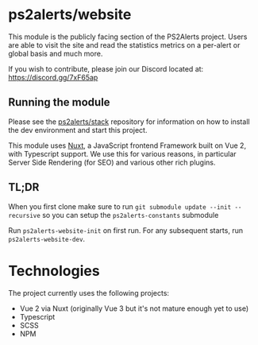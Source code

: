 # ps2alerts/website

This module is the publicly facing section of the PS2Alerts project. Users are able to visit the site and read the statistics metrics on a per-alert or global basis and much more.

If you wish to contribute, please join our Discord located at: https://discord.gg/7xF65ap

## Running the module

Please see the [ps2alerts/stack](https://github.com/ps2alerts/stack) repository for information on how to install the dev environment and start this project.

This module uses [Nuxt](https://nuxtjs.org/), a JavaScript frontend Framework built on Vue 2, with Typescript support. We use this for various reasons, in particular Server Side Rendering (for SEO) and various other rich plugins.

## TL;DR

When you first clone make sure to run `git submodule update --init --recursive` so you can setup the `ps2alerts-constants` submodule

Run `ps2alerts-website-init` on first run. For any subsequent starts, run `ps2alerts-website-dev`.

# Technologies

The project currently uses the following projects:

- Vue 2 via Nuxt (originally Vue 3 but it's not mature enough yet to use)
- Typescript
- SCSS
- NPM
